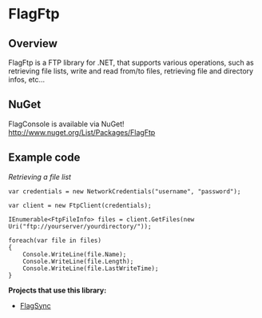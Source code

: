 # FlagFtp

## Overview

FlagFtp is a FTP library for .NET, that supports various operations, such as retrieving file lists, 
write and read from/to files, retrieving file and directory infos, etc...

## NuGet

FlagConsole is available via NuGet!
http://www.nuget.org/List/Packages/FlagFtp

## Example code

*Retrieving a file list*

    var credentials = new NetworkCredentials("username", "password");
    
    var client = new FtpClient(credentials);
    
    IEnumerable<FtpFileInfo> files = client.GetFiles(new Uri("ftp://yourserver/yourdirectory/"));
    
    foreach(var file in files)
    {
        Console.WriteLine(file.Name);
        Console.WriteLine(file.Length);
        Console.WriteLine(file.LastWriteTime);
    }
    
**Projects that use this library:**

- [FlagSync](http://github.com/flagbug/FlagSync)